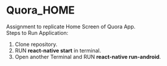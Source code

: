 # Quora_HOME

Assignment to replicate Home Screen of Quora App.</br>
Steps to Run Application:
1. Clone repository.
2. RUN <b>react-native start</b> in terminal.
3. Open another Terminal and RUN <b>react-native run-android</b>.


